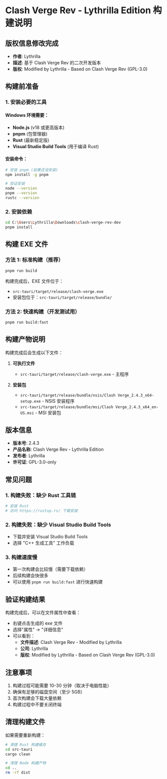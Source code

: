 # Clash Verge Rev - Lythrilla Edition 构建说明

## 版权信息修改完成
- **作者**: Lythrilla
- **描述**: 基于 Clash Verge Rev 的二次开发版本
- **版权**: Modified by Lythrilla - Based on Clash Verge Rev (GPL-3.0)

## 构建前准备

### 1. 安装必要的工具

#### Windows 环境需要：
- **Node.js** (v18 或更高版本)
- **pnpm** (包管理器)
- **Rust** (最新稳定版)
- **Visual Studio Build Tools** (用于编译 Rust)

#### 安装命令：
```bash
# 安装 pnpm (如果还没安装)
npm install -g pnpm

# 验证安装
node --version
pnpm --version
rustc --version
```

### 2. 安装依赖
```bash
cd C:\Users\Lythrilla\Downloads\clash-verge-rev-dev
pnpm install
```

## 构建 EXE 文件

### 方法 1: 标准构建（推荐）
```bash
pnpm run build
```

构建完成后，EXE 文件位于：
- `src-tauri/target/release/clash-verge.exe`
- 安装包位于：`src-tauri/target/release/bundle/`

### 方法 2: 快速构建（开发测试用）
```bash
pnpm run build:fast
```

## 构建产物说明

构建完成后会生成以下文件：

1. **可执行文件**
   - `src-tauri/target/release/clash-verge.exe` - 主程序

2. **安装包**
   - `src-tauri/target/release/bundle/nsis/Clash Verge_2.4.3_x64-setup.exe` - NSIS 安装程序
   - `src-tauri/target/release/bundle/msi/Clash Verge_2.4.3_x64_en-US.msi` - MSI 安装包

## 版本信息

- **版本号**: 2.4.3
- **产品名称**: Clash Verge Rev - Lythrilla Edition
- **发布者**: Lythrilla
- **许可证**: GPL-3.0-only

## 常见问题

### 1. 构建失败：缺少 Rust 工具链
```bash
# 安装 Rust
# 访问 https://rustup.rs/ 下载安装
```

### 2. 构建失败：缺少 Visual Studio Build Tools
- 下载并安装 Visual Studio Build Tools
- 选择 "C++ 生成工具" 工作负载

### 3. 构建速度慢
- 第一次构建会比较慢（需要下载依赖）
- 后续构建会快很多
- 可以使用 `pnpm run build:fast` 进行快速构建

## 验证构建结果

构建完成后，可以在文件属性中查看：
- 右键点击生成的 exe 文件
- 选择"属性" → "详细信息"
- 可以看到：
  - **文件描述**: Clash Verge Rev - Modified by Lythrilla
  - **公司**: Lythrilla
  - **版权**: Modified by Lythrilla - Based on Clash Verge Rev (GPL-3.0)

## 注意事项

1. 构建过程可能需要 10-30 分钟（取决于电脑性能）
2. 确保有足够的磁盘空间（至少 5GB）
3. 首次构建会下载大量依赖
4. 构建过程中不要关闭终端

## 清理构建文件

如果需要重新构建：
```bash
# 清理 Rust 构建缓存
cd src-tauri
cargo clean

# 清理 Node 构建产物
cd ..
rm -rf dist
```


